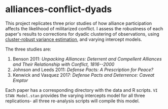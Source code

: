 # alliances-conflict-dyads

This project replicates three prior studies of how alliance participation affects the likelihood of militarized conflict. I assess the robustness of each paper's results to corrections for dyadic clustering of observations, using [cluster-robust variance estimation](https://arxiv.org/abs/1312.3398), and varying intercept models.

The three studies are:
1. Benson 2011: *Unpacking Alliances: Deterrent and Compellent Alliances and Their Relationship with Conflict, 1816--2000*
2. Johnson and Leeds 2011: *Defense Pacts: A Prescription for Peace?*
3. Kenwick and Vasquez 2017: *Defense Pacts and Deterrence: Caveat Emptor* 

Each paper has a corresponding directory with the data and R scripts. `VI STAN Model.stan` provides the varying intercepts model for all three replications- all three re-analysis scripts will compile this model. 
